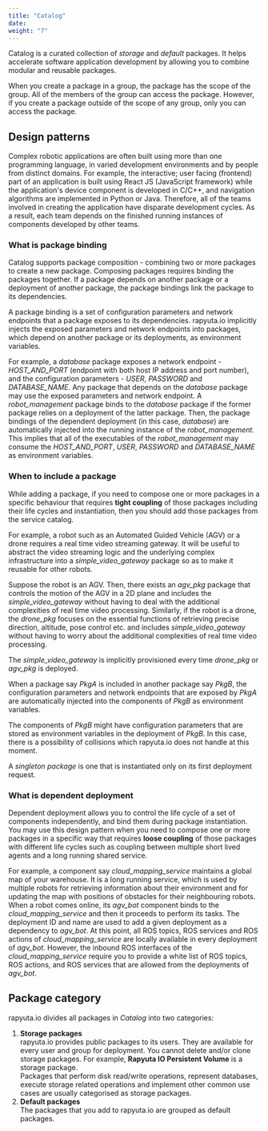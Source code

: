 ```yaml
---
title: "Catalog"
date:
weight: "7"
---
```

Catalog is a curated collection of _storage_ and _default_ packages. It helps
accelerate software application development by allowing you to combine modular
and reusable packages.

When you create a package in a group, the package has the scope of the group.
All of the members of the group can access the package. However, if you create a
package outside of the scope of any group, only you can access the package.

## Design patterns
Complex robotic applications are often built using more than one programming
language, in varied development environments and by people from distinct domains.
For example, the interactive; user facing (frontend) part of an application is
built using React JS (JavaScript framework) while the application's device
component is developed in C/C++, and navigation algorithms are implemented in
Python or Java. Therefore, all of the teams involved in creating the application
have disparate development cycles. As a result, each team depends on the finished
running instances of components developed by other teams.

### What is package binding
Catalog supports package composition - combining two or more packages to create
a new package. Composing packages requires binding the packages together. If a
package depends on another package or a deployment of another package, the
package bindings link the package to its dependencies.

A package binding is a set of configuration parameters and network endpoints
that a package exposes to its dependencies. rapyuta.io implicitly injects the
exposed parameters and network endpoints into packages, which depend on another
package or its deployments, as environment variables.

For example, a _database_ package exposes a network endpoint - *HOST_AND_PORT*
(endpoint with both host IP address and port number), and the configuration
parameters - _USER_, _PASSWORD_ and *DATABASE_NAME*. Any package that depends on the
_database_ package may use the exposed parameters and network endpoint.
A *robot_management* package binds to the _database_ package if the former package
relies on a deployment of the latter package. Then, the package bindings of the
dependent deployment (in this case, _database_) are automatically injected
into the running instance of the *robot_management*. This implies that all of
the executables of the *robot_management* may consume the *HOST_AND_PORT*, _USER_,
_PASSWORD_ and *DATABASE_NAME* as environment variables.

### When to include a package
While adding a package, if you need to compose one or more packages in a specific
behaviour that requires **tight coupling** of those packages including their life
cycles and instantiation, then you should add those packages from the service catalog.

For example, a robot such as an Automated Guided Vehicle (AGV) or a drone requires
a real time video streaming gateway. It will be useful to abstract the video
streaming logic and the underlying complex infrastructure into a *simple_video_gateway*
package so as to make it reusable for other robots.

Suppose the robot is an AGV. Then, there exists an *agv_pkg* package that controls
the motion of the AGV in a 2D plane and includes the *simple_video_gateway* without
having to deal with the additional complexities of real time video processing.
Similarly, if the robot is a drone, the *drone_pkg* focuses on the essential
functions of retrieving precise direction, altitude, pose control etc. and
includes *simple_video_gateway* without having to worry about the additional
complexities of real time video processing.

The *simple_video_gateway* is implicitly provisioned every time *drone_pkg* or
*agv_pkg* is deployed.

When a package say _PkgA_ is included in another package say _PkgB_, the configuration
parameters and network endpoints that are exposed by _PkgA_ are automatically
injected into the components of _PkgB_ as environment variables.

The components of _PkgB_ might have configuration parameters that are stored as
environment variables in the deployment of _PkgB_. In this case, there is a
possibility of collisions which rapyuta.io does not handle at this moment.

A *singleton package* is one that is instantiated only on its first deployment request.

### What is dependent deployment
Dependent deployment allows you to control the life cycle of a set of components
independently, and bind them during package instantiation. You may use this
design pattern when you need to compose one or more packages in a specific way
that requires **loose coupling** of those packages with different life cycles such
as coupling between multiple short lived agents and a long running shared service.

For example, a component say *cloud_mapping_service* maintains a global map of
your warehouse. It is a long running service, which is used by multiple robots
for retrieving information about their environment and for updating the map with
positions of obstacles for their neighbouring robots. When a robot comes online,
its *agv_bot* component binds to the *cloud_mapping_service* and then it proceeds to
perform its tasks. The deployment ID and name are used to add a given deployment
as a dependency to *agv_bot*. At this point, all ROS topics, ROS services and
ROS actions of *cloud_mapping_service* are locally available in every deployment
of *agv_bot*. However, the inbound ROS interfaces of the *cloud_mapping_service*
require you to provide a white list of ROS topics, ROS actions, and ROS services
that are allowed from the deployments of *agv_bot*.

## Package category
rapyuta.io divides all packages in _Catalog_ into two categories:

1. **Storage packages**    
rapyuta.io provides public packages to its users. They are available for every
user and group for deployment. You cannot delete and/or clone storage packages.
For example, **Rapyuta IO Persistent Volume** is a storage package.    
Packages that perform disk read/write operations, represent databases,
execute storage related operations and implement other common use cases are
usually categorised as storage packages.
2. **Default packages**    
The packages that you add to rapyuta.io are grouped as default packages.
